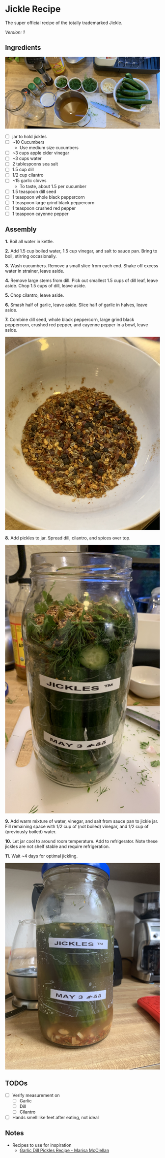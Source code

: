 # Jickle Recipe

The super official recipe of the totally trademarked Jickle.

_Version: 1_

## Ingredients

![](./images/prep.jpg)

- [ ] jar to hold jickles
- [ ] ~10 Cucumbers
  - Use medium size cucumbers
- [ ] ~3 cups apple cider vinegar
- [ ] ~3 cups water
- [ ] 2 tablespoons sea salt
- [ ] 1.5 cup dill
- [ ] 1/2 cup cilantro
- [ ] ~15 garlic cloves
  - To taste, about 1.5 per cucumber
- [ ] 1.5 teaspoon dill seed
- [ ] 1 teaspoon whole black peppercorn
- [ ] 1 teaspoon large grind black peppercorn
- [ ] 1 teaspoon crushed red pepper
- [ ] 1 teaspoon cayenne pepper

## Assembly

**1.** Boil all water in kettle.

**2.** Add 1.5 cup boiled water, 1.5 cup vinegar, and salt to sauce pan. Bring to boil, stirring occasionally.

**3.** Wash cucumbers. Remove a small slice from each end. Shake off excess water in strainer, leave aside.

**4.** Remove large stems from dill. Pick out smallest 1.5 cups of dill leaf, leave aside. Chop 1.5 cups of dill, leave aside.

**5.** Chop cilantro, leave aside.

**6.** Smash half of garlic, leave aside. Slice half of garlic in halves, leave aside.

**7.** Combine dill seed, whole black peppercorn, large grind black peppercorn, crushed red pepper, and cayenne pepper in a bowl, leave aside.

![](./images/spices.jpg)

**8.** Add pickles to jar. Spread dill, cilantro, and spices over top.

![](./images/dryJar.jpg)

**9.** Add warm mixture of water, vinegar, and salt from sauce pan to jickle jar. Fill remaining space with 1/2 cup of (not boiled) vinegar, and 1/2 cup of (previously boiled) water.

**10.** Let jar cool to around room temperature. Add to refrigerator. Note these jickles are not shelf stable and require refrigeration.

**11.** Wait ~4 days for optimal jickling.

![](./images/4DaysOld.jpg)


## TODOs

- [ ] Verify measurement on
  - [ ] Garlic
  - [ ] Dill
  - [ ] Cilantro
- [ ] Hands smell like feet after eating, not ideal

## Notes

- Recipes to use for inspiration
  - [Garlic Dill Pickles Recipe - Marisa McClellan](https://www.seriouseats.com/recipes/2011/08/garlic-dill-pickles.html)
